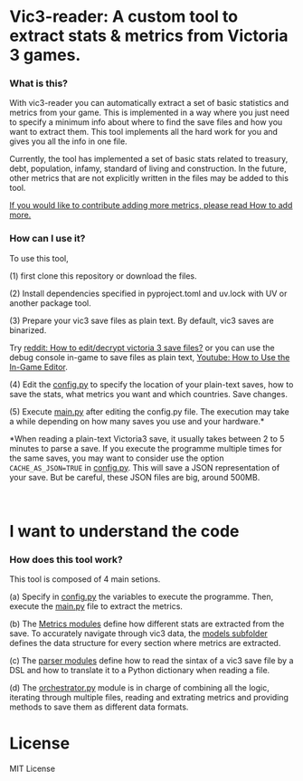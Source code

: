 # Vic3-reader: A custom tool to extract stats & metrics from Victoria 3 games.


### What is this?

With vic3-reader you can automatically extract a set of basic statistics and metrics from your game. This is implemented in a way where you just need to specify a minimum info about where to find the save files and how you want to extract them. This tool implements all the hard work for you and gives you all the info in one file.

Currently, the tool has implemented a set of basic stats related to treasury, debt, population, infamy, standard of living and construction. In the future, other metrics that are not explicitly written in the files may be added to this tool.

<u>If you would like to contribute adding more metrics, please read [How to add more](./documentation//how_to_add_more.md).</u>


### How can I use it?

To use this tool, 

(1) first clone this repository or download the files.

(2) Install dependencies specified in pyproject.toml and uv.lock with UV or another package tool.

(3) Prepare your vic3 save files as plain text. By default, vic3 saves are binarized.

Try [reddit: How to edit/decrypt victoria 3 save files?](https://www.reddit.com/r/victoria3/comments/yg4s7e/how_to_editdecrypt_victoria_3_save_files/) or you can use the debug console in-game to save files as plain text, [Youtube: How to Use the In-Game Editor](https://www.youtube.com/watch?v=V49oRZUkDDI&embeds_referring_euri=https%3A%2F%2Fwww.bing.com%2F&embeds_referring_origin=https%3A%2F%2Fwww.bing.com&source_ve_path=Mjg2NjY).

(4) Edit the [config.py](./config.py) to specify the location of your plain-text saves, how to save the stats, what metrics you want and which countries. Save changes.

(5) Execute [main.py](./main.py) after editing the config.py file. The execution may take a while depending on how many saves you use and your hardware.*

*When reading a plain-text Victoria3 save, it usually takes between 2 to 5 minutes to parse a save. If you execute the programme multiple times for the same saves, you may want to consider use the option `CACHE_AS_JSON=TRUE` in [config.py](./config.py). This will save a JSON representation of your save. But be careful, these JSON files are big, around 500MB.
 
<br>
 
# I want to understand the code

### How does this tool work?

This tool is composed of 4 main setions. 

(a) Specify in [config.py](./config.py) the variables to execute the programme. Then, execute the [main.py](./main.py) file to extract the metrics.

(b) The [Metrics modules](./src/vic3_reader/metrics/) define how different stats are extracted from the save. To accurately navigate through vic3 data, the [models subfolder](./src/vic3_reader/metrics/models/) defines the data structure for every section where metrics are extracted.

(c) The [parser modules](./src/vic3_reader/parser/) define how to read the sintax of a vic3 save file by a DSL and how to translate it to a Python dictionary when reading a file.

(d) The [orchestrator.py](./src/vic3_reader/orchestrator.py) module is in charge of combining all the logic, iterating through multiple files, reading and extrating metrics and providing methods to save them as different data formats.


# License

MIT License